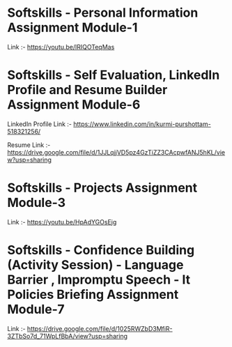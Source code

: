 # Softskills - Personal Information Assignment Module-1
Link :- https://youtu.be/lRIQOTeqMas

# Softskills -  Self Evaluation, LinkedIn Profile and Resume Builder Assignment Module-6
LinkedIn Profile Link :- https://www.linkedin.com/in/kurmi-purshottam-518321256/

Resume Link :- https://drive.google.com/file/d/1JJLqjjVD5pz4GzTiZZ3CAcpwfANJ5hKL/view?usp=sharing

# Softskills - Projects Assignment Module-3
Link :- https://youtu.be/HpAdYGOsEjg

# Softskills - Confidence Building (Activity Session) - Language Barrier , Impromptu Speech - It Policies Briefing Assignment Module-7
Link :- https://drive.google.com/file/d/1025RWZbD3MfiR-3ZTbSo7d_71WpLfBbA/view?usp=sharing
